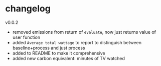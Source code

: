 # changelog

v0.0.2
* removed emissions from return of `evaluate`, now just returns value of user function
* added `Average total wattage` to report to distinguish between baseline+process and just process
* added to README to make it comprehensive
* added new carbon equivalent: minutes of TV watched

